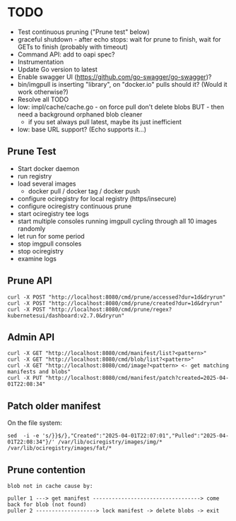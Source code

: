 # TODO

- Test continuous pruning ("Prune test" below)
- graceful shutdown - after echo stops: wait for prune to finish, wait for GETs to finish (probably with timeout)
- Command API: add to oapi spec?
- Instrumentation
- Update Go version to latest
- Enable swagger UI (https://github.com/go-swagger/go-swagger)?
- bin/imgpull is inserting "library", on "docker.io" pulls should it? (Would it work otherwise?)
- Resolve all TODO
- low: impl/cache/cache.go - on force pull don't delete blobs BUT - then need a background orphaned blob cleaner
  - if you set always pull latest, maybe its just inefficient
- low: base URL support? (Echo supports it...)

## Prune Test

- Start docker daemon
- run registry
- load several images
  - docker pull / docker tag / docker push
- configure ociregistry for local registry (https/insecure)
- configure ociregistry continuous prune
- start ociregistry tee logs
- start multiple consoles running imgpull cycling through all 10 images randomly
- let run for some period
- stop imgpull consoles
- stop ociregistry
- examine logs

## Prune API

```shell
curl -X POST "http://localhost:8080/cmd/prune/accessed?dur=1d&dryrun"
curl -X POST "http://localhost:8080/cmd/prune/created?dur=1d&dryrun"
curl -X POST "http://localhost:8080/cmd/prune/regex?kubernetesui/dashboard:v2.7.0&dryrun"
```

## Admin API

```shell
curl -X GET "http://localhost:8080/cmd/manifest/list?<pattern>"
curl -X GET "http://localhost:8080/cmd/blob/list?<pattern>"
curl -X GET "http://localhost:8080/cmd/image?<pattern> <- get matching manifests and blobs"
curl -X PUT "http://localhost:8080/cmd/manifest/patch?created=2025-04-01T22:08:34"
```

## Patch older manifest

On the file system:
```shell
sed  -i -e 's/}}$/},"Created":"2025-04-01T22:07:01","Pulled":"2025-04-01T22:08:34"}/' /var/lib/ociregistry/images/img/* /var/lib/ociregistry/images/fat/*
```

## Prune contention

```
blob not in cache cause by:

puller 1 ---> get manifest ----------------------------------> come back for blob (not found)
puller 2 -------------------> lock manifest -> delete blobs -> exit
```
